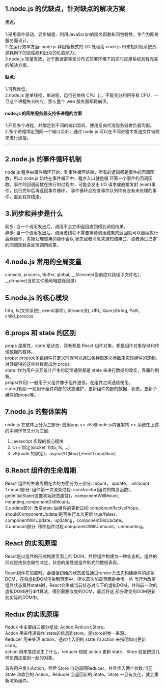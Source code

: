 ## 1.node.js 的优缺点，针对缺点的解决方案

#### 优点:
1.采用事件驱动、异步编程、利用JavaScript的匿名函数和闭包特性，专门为网络服务而设计。<br>
2.在运行效率方面: node.js 非阻塞模式的 I/O 处理给 node.js 带来相对低系统资源耗用下的高性能和出众的负载能力。<br>
3.node.js 轻量高效，对于数据密集型分布式部署环境下的实时应用系统具有完美的解决方案。

#### 缺点:
1.可靠性低。<br>
2.node.js 是单线程，单进程，运行在单核 CPU 上，不能充分利用多核 CPU，一旦这个进程失去响应，那么整个 web 服务器都将崩溃。 <br>

#### node.js 的网络服务器支持多进程的方案
1.开启多个进程，并绑定到不同的端口监听，使用反向代理服务器做负载均衡。<br>
2.多个进程绑定到同一个端口监听，通过 node.js 可以在不同进程中发送文件句柄来进行通信。
<hr>

## 2.node.js 的事件循环机制
node.js 程序由事件循环开始，到事件循环结束，所有的逻辑都是事件的回调函数，所以 node.js 始终在事件循环中，程序入口就是循
环第一个事件的回调函数。事件的回调函数在执行的过程中，可能会发出 I/O 请求或直接发射 (emit)事件，执行完毕后再返回事件循环，
事件循环会检查事件队列中有没有未处理的事件，直到程序结束。

## 3.同步和异步是什么
同步: 当一个调用发出后，调用不会立即返回直到得到调用结果。<br>
异步: 当一个调用发出后，调用者线程不需要等待调用结果的返回就可以继续执行后续操作，实际处理调用的操作会以
状态或者消息来通知调用口，或者通过已定的回调函数来处理调用结果。

## 4.node.js 常用的全局变量
console, process, Buffer, global, __filename(当前绝对路径下文件名)，__dirname(当前文件绝地哦路径目录) 

## 5.node.js 的核心模块
http, fs(文件系统), exent(事件), Stream(流), URL, QueryString, Path, child_process

## 6.props 和 state 的区别
props 是属性，state 是状态，两者都是 React 组件对象，都是组件对象存储和传递数据的载体。<br>
props: props大多数组件在定义时就可以通过各种自定义参数来实现组件的定制。对外提供的这些参数就成为 props。<br>
state: 作为用户交互设计产生的反馈通常都是 state 来进行数据的改变，界面的刷新。<br>
props(作用):一般用于父组件像子组件通信，在组件之间通信使用。<br>
state(作用):一般用于组件内部的状态维护，更新组件内部的数据，状态，更新子组件的props等。<br>

## 7.node.js 的整体架构
node.js 在整体上分为三部分: 应用app >> v8 和node.js内置架构 >> 系统在上述的中间环节又分为三层:<br>
1. javascript 实现的核心模块<br>
2. c++ 绑定(socket, http, fs, ...)<br>
3. v8(node 的绑定)，asyncI/O(libuv),EventLoop(libuv)

## 8.React 组件的生命周期
React 组件的生命周期在大的方面分为三部分: mount， update， unmount <br>
1.mount部分: 组件第一次渲染过程: constructor(组件的构造函数)，getInitialState(设置初始状态属性)，componentWillMount,
mounting,componentDidMount。<br>
2.update部分: 改变state 后组件的更新过程:componentReciveProps，shouldComponentUpdate(是否执行本次更新 true/false)，
componentWillUpdate，updating，componentDidUpdate。<br>
3.unmount部分: 移除组件过程:componentWillUnmount，unmounting。<br>

## React 的实现原理
React是以组件的形式构建页面上的 DOM，并将组件构建为一种状态机，组件的形式是由状态属性决定，状态的属性是组件形式的数据表现。<br>

React组件在加载时，会根据初始的状态属性通过render方法先构建组件的虚拟DOM，在将虚拟DOM渲染到页面中，所以首次加载页面是会慢一些
当行为改变组件状态属性state时，React会生成当前状态对应下的虚拟DOM，并和前一次的虚拟DOM进行diff算法，得到需要改变的DOM，最后将这
部分改变的DOM更新到实际的DOM中。<br>

## Redux 的实现原理
Redux 中主要由三部分组成: Action,Reducer,Store。<br>
Action 用来传递操作 state的信息到store，是store的唯一来源。<br>
Reducer 用来处理 action，通过传入旧的 state 和 action 来指明如何更新state。<br>
action 用来描述发生了什么，reducer 根据 action 更新 state，Store 就是把这几样东西连接到一起的对象。<br>

首先用户发出Action，然后 Store 自动调用Reducer，并且传入两个参数:当前 State 和收到的 Action。Reducer 会返回新的
State。State 一旦有变化，就会重新渲染组件。








